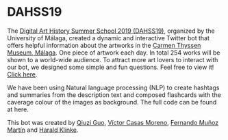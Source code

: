 # DAHSS19

The <A HREF="http://historiadelartemalaga.uma.es/dahss19/">Digital Art History Summer School 2019 (DAHSS19)</A>, organized by the University of Málaga, created a dynamic and interactive Twitter bot that offers helpful information about the artworks in the <A HREF="https://www.carmenthyssenmalaga.org/">Carmen Thyssen Museum, Málaga</A>. One piece of artwork each day. In total 254 works will be shown to a world-wide audience. To attract more art lovers to interact with our bot, we designed some simple and fun questions. 
Feel free to view it! <a href="https://twitter.com/thyssenmlgbot">Click here</a>.

We have been using Natural language processing (NLP) to create hashtags and summaries from the description text and composed flashcards with the caverage colour of the images as background. <!--For more information, see our presentation [here].--> The full code can be found at here.

This bot was created by <a href="https://twitter.com/next_autumn">Qiuzi Guo</a>, <a href="https://twitter.com/victorcasasm">Víctor Casas Moreno</a>, <a href="https://twitter.com/fdomuma">Fernando Muñoz Martín</a> and <a href="https://twitter.com/HxxxKxxx">Harald Klinke</a>.

